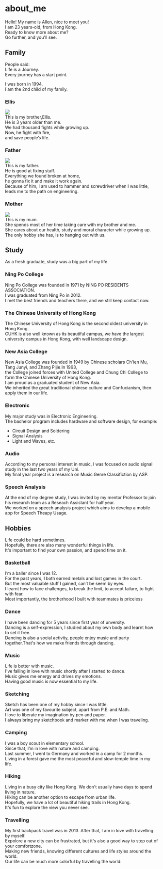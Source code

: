 # about_me
Hello! My name is Allen, nice to meet you!    
I am 23 years-old, from Hong Kong.  
Ready to know more about me?  
Go further, and you'll see.

## Family
  People said:  
  Life is a Journey.  
  Every journey has a start point.  
  
  I was born in 1994.  
  I am the 2nd child of my family.  

### Ellis
   ![](https://i.imgur.com/ITs1G2Gm.jpg)  
    This is my brother,Ellis.  
    He is 3 years older than me.   
    We had thousand fights while growing up.   
    Now, he fight with fire,   
    and save people’s life.  
### Father
   ![](https://i.imgur.com/lbBptFxm.jpg)  
    This is my father.   
    He is good at fixing stuff.   
    Everything we found broken at home,   
    he gonna fix it and make it work again.   
    Because of him, I am used to hammer and screwdriver when I was little,  
    leads me to the path on engineering.  
### Mother
   ![](https://i.imgur.com/1rs6VsWm.jpg)  
     This is my mum.   
     She spends most of her time taking care with my brother and me.    
     She cares about our health, study and moral character while growing up.  
     The only hobby she has, is to hanging out with us.
     
     
## Study
  As a fresh graduate, study was a big part of my life.
### Ning Po College
Ning Po College was founded in 1971 by NING PO RESIDENTS ASSOCIATION.   
I was graduated from Ning Po in 2012.   
I met the best friends and teachers there, and we still keep contact now.
### The Chinese University of Hong Kong
The Chinese University of Hong Kong is the second oldest university in Hong Kong.   
CUHK is also well known as its beautiful campus, 
we have the largest university campus in Hong Kong, with well landscape design.
### New Asia College
New Asia College was founded in 1949 by Chinese scholars Ch'ien Mu, Tang Junyi, and Zhang Pijie.In 1963,   
the College joined forces with United College and Chung Chi College to form the Chinese University of Hong Kong.  
I am proud as a graduated student of New Asia.  
We inherited the great traditional chinese culture and Confucianism, then apply them in our life.  
### Electronic
My major study was in Electronic Engineering.   
The bachelor program includes hardware and software design, for example: 
* Circuit Design and Soldering
* Signal Analysis 
* Light and Waves, etc.
### Audio
According to my personal interest in music, I was focused on audio signal study in the last two years of my Uni.   
My final year project is a research on Music Genre Classifiction by ASP.
### Speech Analysis
At the end of my degree study, I was invited by my mentor Professor to join his research team as a Reseach Assistant for half year.  
We worked on a speech analysis project which aims to develop a mobile app for Speech Theapy Usage.


## Hobbies
Life could be hard sometimes.  
Hopefully, there are also many wonderful things in life.  
It's important to find your own passion, and spend time on it.
### Basketball
I’m a baller since I was 12.   
For the past years, I both earned metals and lost games in the court.   
But the most valuable stuff I gained, can’t be seem by eyes.   
I learnt how to face challenges, to break the limit, to accept failure, to fight with fear.   
Most importantly, the brotherhood I built with teammates is priceless
### Dance  
I have been dancing for 5 years since first year of unversity.  
Dancing is a self-expression, I studied about my own body and learnt how to set it free.   
Dancing is also a social activity, people enjoy music and party together.That's how we make friends through dancing.
### Music
Life is better with music.   
I've falling in love with music shortly after I started to dance.   
Music gives me energy and drives my emotions.   
Having good music is now essential to my life.
### Sketching
Sketch has been one of my hobby since I was little.   
Art was one of my favourite subject, apart from P.E. and Math.   
I love to liberate my imagination by pen and paper.   
I always bring my sketchbook and marker with me when I was traveling.
### Camping  
I was a boy scout in elementary school.   
Since that, I’m in love with nature and camping.   
Last summer, I went to Germany and worked in a camp for 2 months.   
Living in a forest gave me the most peaceful and slow-temple time in my life.
### Hiking
Living in a busy city like Hong Kong. We don't usually have days to spend living in nature.   
Hiking can be another option to escape from urban life.   
Hopefully, we have a lot of beautiful hiking trails in Hong Kong.   
It's fun to explore the view you never see.
### Travelling  
My first backpack travel was in 2013. After that, I am in love with travelling by myself.  
Expolore a new city can be frustrated, but it's also a good way to step out of your comfortzone.  
Making new friends, knowing different cultures and life styles around the world.   
Our life can be much more colorful by travelling the world.
